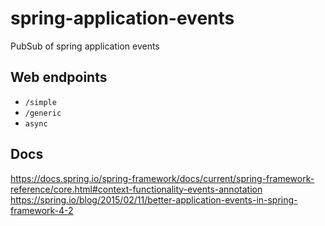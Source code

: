 # spring-application-events
PubSub of spring application events

## Web endpoints
- `/simple`
- `/generic`
- `async`

## Docs
https://docs.spring.io/spring-framework/docs/current/spring-framework-reference/core.html#context-functionality-events-annotation
https://spring.io/blog/2015/02/11/better-application-events-in-spring-framework-4-2
